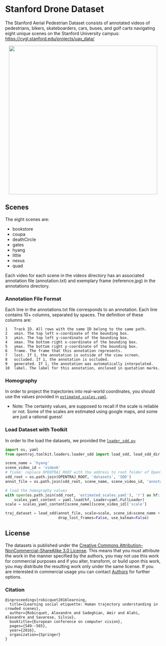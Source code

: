 # Stanford Drone Dataset
The Stanford Aerial Pedestrian Dataset consists of annotated videos of pedestrians, bikers, skateboarders, cars, buses, and golf carts navigating eight unique scenes on the Stanford University campus: https://cvgl.stanford.edu/projects/uav_data/

<p align='center'>
  <img src='./hyang/video6/reference.jpg' width='480px'\>
</p>

## Scenes
The eight scenes are:

- bookstore
- coupa
- deathCircle
- gates
- hyang
- little
- nexus
- quad

Each video for each scene in the videos directory has an associated annotation file (annotation.txt) and exemplary frame (reference.jpg) in the annotations directory.

### Annotation File Format
Each line in the annotations.txt file corresponds to an annotation. Each line contains 10+ columns, separated by spaces. The definition of these columns are:

    1   Track ID. All rows with the same ID belong to the same path.
    2   xmin. The top left x-coordinate of the bounding box.
    3   ymin. The top left y-coordinate of the bounding box.
    4   xmax. The bottom right x-coordinate of the bounding box.
    5   ymax. The bottom right y-coordinate of the bounding box.
    6   frame. The frame that this annotation represents.
    7   lost. If 1, the annotation is outside of the view screen.
    8   occluded. If 1, the annotation is occluded.
    9   generated. If 1, the annotation was automatically interpolated.
    10  label. The label for this annotation, enclosed in quotation marks.
    
### Homography
In order to project the trajectories into real-world coordinates, you should use the values provided in [`estimated_scales.yaml`](./estimated_scales.yaml).
* Note: The certainty values, are supposed to recall if the scale is reliable or not. Some of the scales are estimated using google maps, and some are just a rational guess!

### Load Dataset with Toolkit
In order to the load the datasets, we provided the [`loader_sdd.py`](../../toolkit/loaders/loader_sdd.py)

```python
import os, yaml
from opentraj.toolkit.loaders.loader_sdd import load_sdd, load_sdd_dir

scene_name = 'hyang'
scene_video_id = 'video6'
# fixme: replace OPENTRAJ_ROOT with the address to root folder of OpenTraj
sdd_root = os.path.join(OPENTRAJ_ROOT, 'datasets', 'SDD')
annot_file = os.path.join(sdd_root, scene_name, scene_video_id, 'annotations.txt')

# load the homography values
with open(os.path.join(sdd_root, 'estimated_scales.yaml'), 'r') as hf:
    scales_yaml_content = yaml.load(hf, Loader=yaml.FullLoader)
scale = scales_yaml_content[scene_name][scene_video_id]['scale']

traj_dataset = load_sdd(annot_file, scale=scale, scene_id=scene_name + '-' + scene_video_id,
                        drop_lost_frames=False, use_kalman=False) 
```

## License
The datasets is published under the [Creative Commons Attribution-NonCommercial-ShareAlike 3.0 License](http://creativecommons.org/licenses/by-nc-sa/3.0/). This means that you must attribute the work in the manner specified by the authors, you may not use this work for commercial purposes and if you alter, transform, or build upon this work, you may distribute the resulting work only under the same license. If you are interested in commercial usage you can contact [Authors](mailto:amirabs@stanford.edu) for further options.

### Citation
```
@inproceedings{robicquet2016learning,
  title={Learning social etiquette: Human trajectory understanding in crowded scenes},
  author={Robicquet, Alexandre and Sadeghian, Amir and Alahi, Alexandre and Savarese, Silvio},
  booktitle={European conference on computer vision},
  pages={549--565},
  year={2016},
  organization={Springer}
}
```
